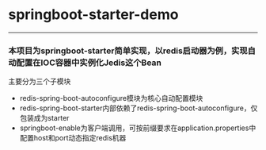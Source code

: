 # springboot-starter-demo
***
### 本项目为springboot-starter简单实现，以redis启动器为例，实现自动配置在IOC容器中实例化Jedis这个Bean
主要分为三个子模块
+ redis-spring-boot-autoconfigure模块为核心自动配置模块
+ redis-spring-boot-starter内部依赖了redis-spring-boot-autoconfigure，仅包装成为starter
+ springboot-enable为客户端调用，可按前缀要求在application.properties中配置host和port动态指定redis机器